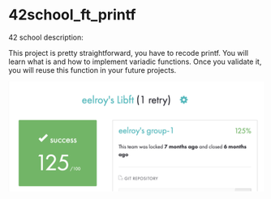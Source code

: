 # 42school_ft_printf

42 school description:

This project is pretty straightforward, you have to recode printf. You will learn what is and how to implement variadic functions. Once you validate it, you will reuse this function in your future projects.


![This is an image](https://github.com/d-vasily/42school_libft/blob/master/score.png)
